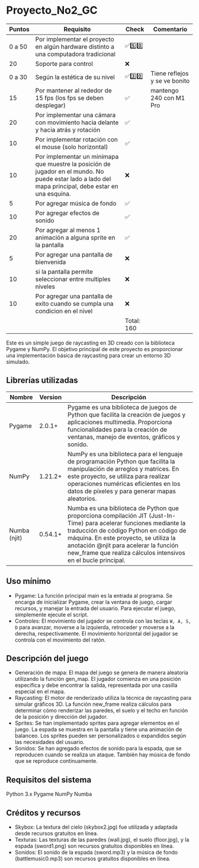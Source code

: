 # Proyecto_No2_GC

| Puntos | Requisito | Check | Comentario |
|----|----|----|----|
| 0 a 50 | Por implementar el proyecto en algún hardware distinto a una computadora tradicional | ✅5️⃣0️⃣ |  |
| 20 | Soporte para control | ❌ |  |
| 0 a 30 | Según la estética de su nivel | ✅3️⃣0️⃣ | Tiene reflejos y se ve bonito |
| 15 | Por mantener al rededor de 15 fps (los fps se deben desplegar) | ✅ | mantengo 240 con M1 Pro |
| 20 | Por implementar una cámara con movimiento hacia delante y hacia atrás y rotación | ✅ |  |
| 10 | Por implementar rotación con el mouse (solo horizontal) | ✅ |  |
| 10 | Por implementar un minimapa que muestre la posición de jugador en el mundo. No puede estar lado a lado del mapa principal, debe estar en una esquina.  | ❌ |  |
| 5 | Por agregar música de fondo | ✅ |  |
| 10 | Por agregar efectos de sonido | ✅ |  |
| 20 | Por agregar al menos 1 animación a alguna sprite en la pantalla | ✅ |  |
| 5 | Por agregar una pantalla de bienvenida  | ❌ |  |
| 10 | si la pantalla permite seleccionar entre multiples niveles | ❌ |  |
| 10 | Por agregar una pantalla de exito cuando se cumpla una condicion en el nivel | ❌ |  |
|  |  | Total: 160 |  |




Este es un simple juego de raycasting en 3D creado con la biblioteca Pygame y NumPy. El objetivo principal de este proyecto es proporcionar una implementación básica de raycasting para crear un entorno 3D simulado.

## Librerías utilizadas 
| Nombre | Version | Descripción|
|----|----|----|
| Pygame | 2.0.1+ |  Pygame es una biblioteca de juegos de Python que facilita la creación de juegos y aplicaciones multimedia. Proporciona funcionalidades para la creación de ventanas, manejo de eventos, gráficos y sonido. |
| NumPy | 1.21.2+ | NumPy es una biblioteca para el lenguaje de programación Python que facilita la manipulación de arreglos y matrices. En este proyecto, se utiliza para realizar operaciones numéricas eficientes en los datos de píxeles y para generar mapas aleatorios. |
| Numba (njit) | 0.54.1+ | Numba es una biblioteca de Python que proporciona compilación JIT (Just-In-Time) para acelerar funciones mediante la traducción de código Python en código de máquina. En este proyecto, se utiliza la anotación @njit para acelerar la función new_frame que realiza cálculos intensivos en el bucle principal. |

## Uso mínimo
- Pygame: La función principal main es la entrada al programa. Se encarga de inicializar Pygame, crear la ventana de juego, cargar recursos, y manejar la entrada del usuario. Para ejecutar el juego, simplemente ejecute el script.
- Controles: El movimiento del jugador se controla con las teclas `W, A, S, D` para avanzar, moverse a la izquierda, retroceder y moverse a la derecha, respectivamente. El movimiento horizontal del jugador se controla con el movimiento del ratón.

## Descripción del juego
- Generación de mapa: El mapa del juego se genera de manera aleatoria utilizando la función gen_map. El jugador comienza en una posición específica y debe encontrar la salida, representada por una casilla especial en el mapa.
- Raycasting: El motor de renderizado utiliza la técnica de raycasting para simular gráficos 3D. La función new_frame realiza cálculos para determinar cómo renderizar las paredes, el suelo y el techo en función de la posición y dirección del jugador.
- Sprites: Se han implementado sprites para agregar elementos en el juego. La espada se muestra en la pantalla y tiene una animación de balanceo. Los sprites pueden ser personalizados o expandidos según las necesidades del usuario.
- Sonidos: Se han agregado efectos de sonido para la espada, que se reproducen cuando se realiza un ataque. También hay música de fondo que se reproduce continuamente.

## Requisitos del sistema
Python 3.x
Pygame
NumPy
Numba

## Créditos y recursos
- Skybox: La textura del cielo (skybox2.jpg) fue utilizada y adaptada desde recursos gratuitos en línea.
- Texturas: Las texturas de las paredes (wall.jpg), el suelo (floor.jpg), y la espada (sword1.png) son recursos gratuitos disponibles en línea.
- Sonidos: El sonido de la espada (sword.mp3) y la música de fondo (battlemusic0.mp3) son recursos gratuitos disponibles en línea.
